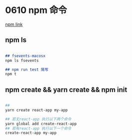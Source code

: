 # 0610 npm 命令

[npm link](0610%20npm%20%E5%91%BD%E4%BB%A4%204225fb02ae70477d98156e3416e83e65/npm%20link%2011b7d0fe577a4befa6e88271e1a1e346.md)

## npm ls

```markdown

## fsevents-macosx
npm ls fsevents

## npm run test 简写
npm t 
```

## npm create && yarn create && npm init

```bash

##
yarn create react-app my-app

## 若无react-app 执行以下两个命令
yarn global add create-react-app
## 若有react-app 执行以下一个命令
create-react-app my-app
```